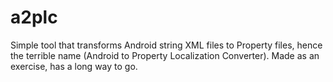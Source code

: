 a2plc
====

Simple tool that transforms Android string XML files to Property files, hence the terrible name (Android to Property Localization Converter). Made as an exercise, has a long way to go.
